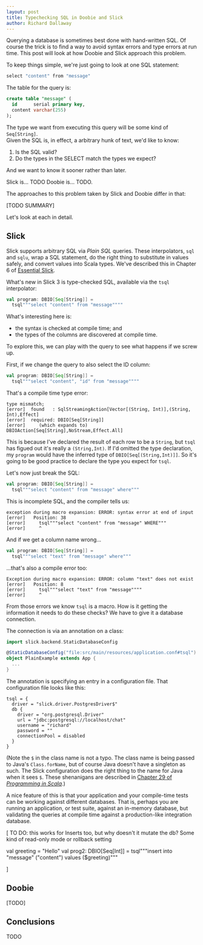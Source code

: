 ```yaml
---
layout: post
title: Typechecking SQL in Doobie and Slick
author: Richard Dallaway
---
```


Querying a database is sometimes best done with hand-written SQL.
Of course the trick is to find a way to avoid syntax errors and type errors at run time.
This post will look at how Doobie and Slick approach this problem.

[Essential Slick]: http://underscore.io/training/courses/essential-slick/
[dcheck]: http://tpolecat.github.io/doobie-0.2.1/06-Checking.html
[dtest]: http://tpolecat.github.io/doobie-0.2.1/11-Unit-Testing.html
[pins]: https://www.artima.com/pins1ed/combining-scala-and-java.html#i-855208314-1

<!-- break -->

To keep things simple, we're just going to look at one SQL statement:

~~~ scala
select "content" from "message"
~~~

The table for the query is:

~~~ sql
create table "message" (
  id      serial primary key,
  content varchar(255)
);
~~~

The type we want from executing this query will be some kind of `Seq[String]`.  
Given the SQL is, in effect, a arbitrary hunk of text, we'd like to know:

1. Is the SQL valid?
2. Do the types in the SELECT match the types we expect?

And we want to know it sooner rather than later.

Slick is... TODO
Doobie is... TODO.

The approaches to this problem taken by Slick and Doobie differ in that:

[TODO SUMMARY]

Let's look at each in detail.

## Slick

Slick supports arbitrary SQL via _Plain SQL_ queries. These interpolators, `sql` and `sqlu`, wrap a SQL statement, do the right thing to substitute in values safely, and convert values into Scala types. We've described this in Chapter 6 of [Essential Slick].

What's new in Slick 3 is type-checked SQL, available via the `tsql` interpolator:

~~~scala
val program: DBIO[Seq[String]] =
  tsql"""select "content" from "message""""
~~~

What's interesting here is:

- the syntax is checked at compile time; and
- the types of the columns are discovered at compile time.

To explore this, we can play with the query to see what happens if we screw up.

First, if we change the query to also select the ID column:

~~~scala
val program: DBIO[Seq[String]] =
  tsql"""select "content", "id" from "message""""
~~~

That's a compile time type error:

~~~
type mismatch;
[error]  found   : SqlStreamingAction[Vector[(String, Int)],(String, Int),Effect]
[error]  required: DBIO[Seq[String]]
[error]     (which expands to)  DBIOAction[Seq[String],NoStream,Effect.All]
~~~

This is because I've declared the result of each row to be a `String`, but `tsql` has figued out it's really a `(String,Int)`.
If I'd omitted the type declaration, my `program` would have the inferred type of `DBIO[Seq[(String,Int)]]`. So it's going to be good practice to declare the type you expect for `tsql`.

Let's now just break the SQL:

~~~scala
val program: DBIO[Seq[String]] =
  tsql"""select "content" from "message" where"""
~~~

This is incomplete SQL, and the compiler tells us:

~~~
exception during macro expansion: ERROR: syntax error at end of input
[error]   Position: 38
[error]     tsql"""select "content" from "message" WHERE"""
[error]     ^
~~~

And if we get a column name wrong...

~~~scala
val program: DBIO[Seq[String]] =
  tsql"""select "text" from "message" where"""
~~~

...that's also a compile error too:

~~~
Exception during macro expansion: ERROR: column "text" does not exist
[error]   Position: 8
[error]     tsql"""select "text" from "message""""
[error]     ^
~~~

From those errors we know `tsql` is a macro. How is it getting the information it needs to do these checks? We have to give it a database connection.

The connection is via an annotation on a class:

~~~ scala
import slick.backend.StaticDatabaseConfig

@StaticDatabaseConfig("file:src/main/resources/application.conf#tsql")
object PlainExample extends App {
  ...
}
~~~

The annotation is specifying an entry in a configuration file. That configuration file looks like this:

~~~
tsql = {
  driver = "slick.driver.PostgresDriver$"
  db {
    driver = "org.postgresql.Driver"
    url = "jdbc:postgresql://localhost/chat"
    username = "richard"
    password = ""
    connectionPool = disabled
  }
}
~~~

(Note the `$` in the class name is not a typo. The class name is being passed to Java's `Class.forName`, but of course Java doesn't have a singleton as such. The Slick configuration does the right thing to the name for Java when it sees `$`. These shenanigans are described in [Chapter 29 of _Programming in Scala_][pins].)

A nice feature of this is that your application and your compile-time tests can be working against different databases.  That is, perhaps you are running an application, or test suite, against an in-memory database, but validating the queries at compile time against a production-like integration database.


[ TO DO: this works for Inserts too, but why doesn't it mutate the db? Some kind of read-only mode or rollback setting

val greeting = "Hello"
val prog2: DBIO[Seq[Int]] =
  tsql"""insert into "message" ("content") values ($greeting)"""

]


## Doobie

[TODO]

## Conclusions

TODO
